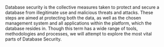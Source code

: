 Database security is the collective measures taken to protect and secure a database from illegitimate use and malicious threats and attacks. These steps are aimed at protecting both the data, as well as the chosen management system and all applications within the platform, which the database resides in. Though this term has a wide range of tools, methodologies and processes, we will attempt to explore the most vital parts of Database Security.
